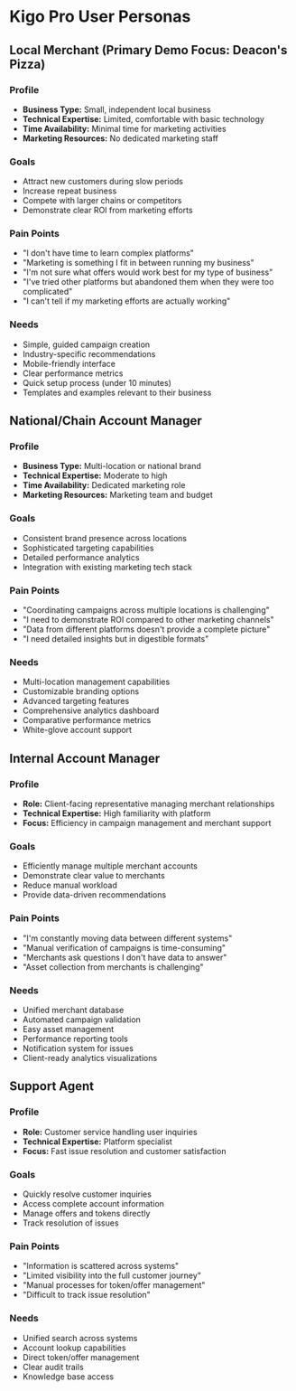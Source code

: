# Kigo Pro User Personas

## Local Merchant (Primary Demo Focus: Deacon's Pizza)

### Profile
- **Business Type:** Small, independent local business
- **Technical Expertise:** Limited, comfortable with basic technology
- **Time Availability:** Minimal time for marketing activities
- **Marketing Resources:** No dedicated marketing staff

### Goals
- Attract new customers during slow periods
- Increase repeat business
- Compete with larger chains or competitors
- Demonstrate clear ROI from marketing efforts

### Pain Points
- "I don't have time to learn complex platforms"
- "Marketing is something I fit in between running my business"
- "I'm not sure what offers would work best for my type of business"
- "I've tried other platforms but abandoned them when they were too complicated"
- "I can't tell if my marketing efforts are actually working"

### Needs
- Simple, guided campaign creation
- Industry-specific recommendations
- Mobile-friendly interface
- Clear performance metrics
- Quick setup process (under 10 minutes)
- Templates and examples relevant to their business

## National/Chain Account Manager

### Profile
- **Business Type:** Multi-location or national brand
- **Technical Expertise:** Moderate to high
- **Time Availability:** Dedicated marketing role
- **Marketing Resources:** Marketing team and budget

### Goals
- Consistent brand presence across locations
- Sophisticated targeting capabilities
- Detailed performance analytics
- Integration with existing marketing tech stack

### Pain Points
- "Coordinating campaigns across multiple locations is challenging"
- "I need to demonstrate ROI compared to other marketing channels"
- "Data from different platforms doesn't provide a complete picture"
- "I need detailed insights but in digestible formats"

### Needs
- Multi-location management capabilities
- Customizable branding options
- Advanced targeting features
- Comprehensive analytics dashboard
- Comparative performance metrics
- White-glove account support

## Internal Account Manager

### Profile
- **Role:** Client-facing representative managing merchant relationships
- **Technical Expertise:** High familiarity with platform
- **Focus:** Efficiency in campaign management and merchant support

### Goals
- Efficiently manage multiple merchant accounts
- Demonstrate clear value to merchants
- Reduce manual workload
- Provide data-driven recommendations

### Pain Points
- "I'm constantly moving data between different systems"
- "Manual verification of campaigns is time-consuming"
- "Merchants ask questions I don't have data to answer"
- "Asset collection from merchants is challenging"

### Needs
- Unified merchant database
- Automated campaign validation
- Easy asset management
- Performance reporting tools
- Notification system for issues
- Client-ready analytics visualizations

## Support Agent

### Profile
- **Role:** Customer service handling user inquiries
- **Technical Expertise:** Platform specialist
- **Focus:** Fast issue resolution and customer satisfaction

### Goals
- Quickly resolve customer inquiries
- Access complete account information
- Manage offers and tokens directly
- Track resolution of issues

### Pain Points
- "Information is scattered across systems"
- "Limited visibility into the full customer journey"
- "Manual processes for token/offer management"
- "Difficult to track issue resolution"

### Needs
- Unified search across systems
- Account lookup capabilities
- Direct token/offer management
- Clear audit trails
- Knowledge base access